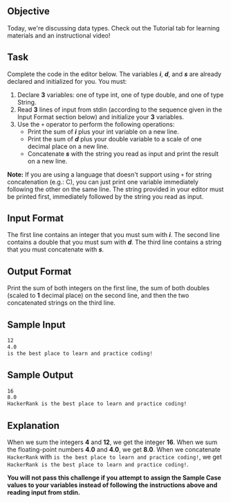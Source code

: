 ## Objective

Today, we're discussing data types. Check out the Tutorial tab for learning materials and an instructional video!

## Task

Complete the code in the editor below. The variables _**i**_, _**d**_, and _**s**_ are already declared and initialized for you. You must:

1. Declare **3** variables: one of type int, one of type double, and one of type String.
2. Read **3** lines of input from stdin (according to the sequence given in the Input Format section below) and initialize your **3** variables.
3. Use the `+` operator to perform the following operations:
    - Print the sum of _**i**_ plus your int variable on a new line.
    - Print the sum of _**d**_ plus your double variable to a scale of one decimal place on a new line.
    - Concatenate _**s**_ with the string you read as input and print the result on a new line.

**Note:** If you are using a language that doesn't support using `+` for string concatenation (e.g.: C), you can just print one variable immediately following the other on the same line. The string provided in your editor must be printed first, immediately followed by the string you read as input.

## Input Format

The first line contains an integer that you must sum with _**i**_.
The second line contains a double that you must sum with _**d**_.
The third line contains a string that you must concatenate with _**s**_.

## Output Format

Print the sum of both integers on the first line, the sum of both doubles (scaled to **1** decimal place) on the second line, and then the two concatenated strings on the third line.

## Sample Input

```bash
12
4.0
is the best place to learn and practice coding!
```

## Sample Output

```bash
16
8.0
HackerRank is the best place to learn and practice coding!
```

## Explanation

When we sum the integers **4** and **12**, we get the integer **16**.
When we sum the floating-point numbers **4.0** and **4.0**, we get **8.0**.
When we concatenate `HackerRank` with `is the best place to learn and practice coding!`, we get `HackerRank is the best place to learn and practice coding!`.

**You will not pass this challenge if you attempt to assign the Sample Case values to your variables instead of following the instructions above and reading input from stdin.**
